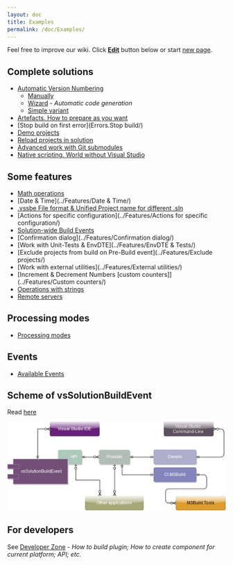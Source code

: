 ```yaml
---
layout: doc
title: Examples
permalink: /doc/Examples/
---
```


Feel free to improve our wiki. Click **[Edit](#page-edit)** button below or start [new page](../New/).

## Complete solutions

* [Automatic Version Numbering](Version/)
    * [Manually](Version/Manually/)
    * [Wizard](Version/Wizard/) - *Automatic code generation*
    * [Simple variant](Version/Simple/)
* [Artefacts. How to prepare as you want](Artefacts/)
* [Stop build on first error](Errors.Stop build/)
* [Demo projects](Demo/)
* [Reload projects in solution](ReloadProjects/)
* [Advanced work with Git submodules](Git/Submodules/)
* [Native scripting. World without Visual Studio](NativeScripting/)

## Some features

* [Math operations](../Features/Math/)
* [Date & Time](../Features/Date & Time/)
* [.vssbe File format & Unified Project name for different .sln](../Features/.vssbe/)
* [Actions for specific configuration](../Features/Actions for specific configuration/)
* [Solution-wide Build Events](../Features/Solution-wide/)
* [Confirmation dialog](../Features/Confirmation dialog/)
* [Work with Unit-Tests & EnvDTE](../Features/EnvDTE & Tests/)
* [Exclude projects from build on Pre-Build event](../Features/Exclude projects/)
* [Work with external utilities](../Features/External utilities/)
* [Increment & Decrement Numbers [custom counters]](../Features/Custom counters/)
* [Operations with strings](../Features/Strings/)
* [Remote servers](../Features/Remote/)

## Processing modes

* [Processing modes](../Modes/)

## Events

* [Available Events](../Events/)

## Scheme of vsSolutionBuildEvent

Read [here](../Scheme/)

[![Scheme of vsSolutionBuildEvent projects](../Resources/scheme.png)](../Scheme/)

## For developers

See [Developer Zone](../Dev/) - *How to build plugin; How to create component for current platform; API; etc.*
